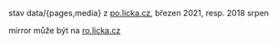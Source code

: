 stav data/{pages,media} z [po.licka.cz](http://po.licka.cz), březen 2021, resp. 2018 srpen

mirror může být na [ro.licka.cz](http://ro.licka.cz)
